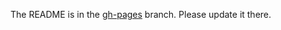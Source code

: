The README is in the [gh-pages](https://github.com/capitalone/Hygieia/blob/gh-pages/pages/hygieia/collectors/scm/plaingit.md) branch. Please update it there.
